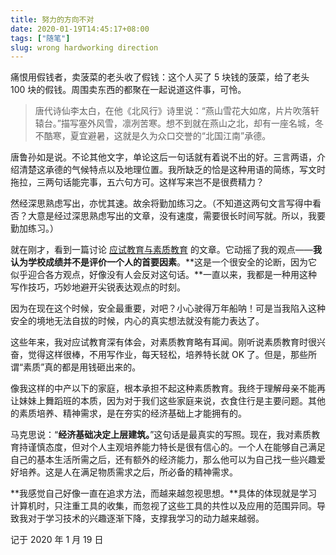 ```yaml
---
title: 努力的方向不对
date: 2020-01-19T14:45:17+08:00
tags: ["随笔"]
slug: wrong hardworking direction
---
```


痛恨用假钱者，卖菠菜的老头收了假钱：这个人买了 5 块钱的菠菜，给了老头 100 块的假钱。周围卖东西的都聚在一起说道这件事，可怜。

> 唐代诗仙李太白，在他《北风行》诗里说：“燕山雪花大如席，片片吹落轩辕台。”描写塞外风雪，凛冽苦寒。想不到就在燕山之北，却有一座名城，冬不酷寒，夏宜避暑，这就是久为众口交誉的“北国江南”承德。

唐鲁孙如是说。不论其他文字，单论这后一句话就有着说不出的好。三言两语，介绍清楚这承德的气候特点以及地理位置。我所缺乏的恰是这种用语的简练，写文时拖拉，三两句话能完事，五六句方可。这样写来岂不是很费精力？

然经深思熟虑写出，亦忧其速。故余将勤加练习之。（不知道这两句文言写得中看否？大意是经过深思熟虑写出的文章，没有速度，需要很长时间写就。所以，我要勤加练习。）

就在刚才，看到一篇讨论 [应试教育与素质教育](http://mp.weixin.qq.com/s?__biz=MzU1OTYyMTQ1MA==&mid=2247487970&idx=1&sn=51099843d370d7fb3ef254779a02023b&chksm=fc1525c7cb62acd173b69c2e8dcdd10e330aa9b94685fedb99f5dc4939eb70c2c05d87081d91&mpshare=1&scene=21&srcid=&sharer_sharetime=1579444311590&sharer_shareid=437b422f294856364ccf4b95415ead8d#wechat_redirect) 的文章。它动摇了我的观点——**我认为学校成绩并不是评价一个人的首要因素**。**这是一个很安全的论断，因为它似乎迎合各方观点，好像没有人会反对这句话。**一直以来，我都是一种用这种写作技巧，巧妙地避开尖锐表达观点的时刻。

因为在现在这个时候，安全最重要，对吧？小心驶得万年船呐！可是当我陷入这种安全的境地无法自拔的时候，内心的真实想法就没有能力表达了。

这些年来，我对应试教育深有体会，对素质教育略有耳闻。刚听说素质教育时很兴奋，觉得这样很棒，不用写作业，每天轻松，培养特长就 OK 了。但是，那些所谓“素质”真的都是用钱砸出来的。

像我这样的中产以下的家庭，根本承担不起这种素质教育。我终于理解母亲不能再让妹妹上舞蹈班的本质，因为对于我们这些家庭来说，衣食住行是主要问题。其他的素质培养、精神需求，是在夯实的经济基础上才能拥有的。

马克思说：“**经济基础决定上层建筑。**”这句话是最真实的写照。现在，我对素质教育持谨慎态度，但对个人主观培养能力特长是很有信心的。一个人在能够自己满足自己的基本生活所需之后，还有额外的经济能力，那么他可以为自己找一些兴趣爱好培养。这是人在满足物质需求之后，所必备的精神需求。

**我感觉自己好像一直在追求方法，而越来越忽视思想。**具体的体现就是学习计算机时，只注重工具的收集，而忽视了这些工具的共性以及应用的范围异同。导致我对于学习技术的兴趣逐渐下降，支撑我学习的动力越来越弱。

记于 2020 年 1 月 19 日
